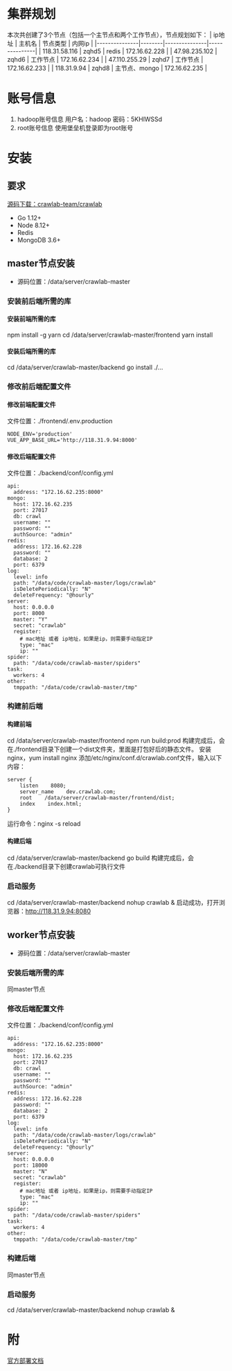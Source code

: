 # 集群规划
本次共创建了3个节点（包括一个主节点和两个工作节点），节点规划如下：
| ip地址        | 主机名 | 节点类型      | 内网ip        |
|---------------|--------|---------------|---------------|
| 118.31.58.116 | zqhd5  | redis         | 172.16.62.228 |
| 47.98.235.102 | zqhd6	 | 工作节点      | 172.16.62.234 |
| 47.110.255.29 | zqhd7	 | 工作节点      | 172.16.62.233 |
| 118.31.9.94   | zqhd8  | 主节点、mongo | 172.16.62.235 |

# 账号信息
1. hadoop账号信息
用户名：hadoop 密码：5KHlWSSd
2. root账号信息
使用堡垒机登录即为root账号

# 安装

## 要求
[源码下载：crawlab-team/crawlab](https://github.com/crawlab-team/crawlab)
* Go 1.12+
* Node 8.12+
* Redis
* MongoDB 3.6+

## master节点安装
* 源码位置：/data/server/crawlab-master

### 安装前后端所需的库

#### 安装前端所需的库
npm install -g yarn
cd /data/server/crawlab-master/frontend
yarn install

#### 安装后端所需的库
cd /data/server/crawlab-master/backend
go install ./...

### 修改前后端配置文件

#### 修改前端配置文件
文件位置：./frontend/.env.production
```
NODE_ENV='production'
VUE_APP_BASE_URL='http://118.31.9.94:8000'
```

#### 修改后端配置文件
文件位置：./backend/conf/config.yml
```
api:
  address: "172.16.62.235:8000"
mongo:
  host: 172.16.62.235
  port: 27017
  db: crawl
  username: ""
  password: ""
  authSource: "admin"
redis:
  address: 172.16.62.228
  password: ""
  database: 2
  port: 6379
log:
  level: info
  path: "/data/code/crawlab-master/logs/crawlab"
  isDeletePeriodically: "N"
  deleteFrequency: "@hourly"
server:
  host: 0.0.0.0
  port: 8000
  master: "Y"
  secret: "crawlab"
  register:
	# mac地址 或者 ip地址，如果是ip，则需要手动指定IP
    type: "mac"
    ip: ""
spider:
  path: "/data/code/crawlab-master/spiders"
task:
  workers: 4
other:
  tmppath: "/data/code/crawlab-master/tmp"
```

### 构建前后端

#### 构建前端
cd /data/server/crawlab-master/frontend
npm run build:prod
构建完成后，会在./frontend目录下创建一个dist文件夹，里面是打包好后的静态文件。
安装nginx，yum install nginx
添加/etc/nginx/conf.d/crawlab.conf文件，输入以下内容：
```
server {
    listen    8080;
    server_name    dev.crawlab.com;
    root    /data/server/crawlab-master/frontend/dist;
    index    index.html;
}
```
运行命令：nginx -s reload

#### 构建后端
cd /data/server/crawlab-master/backend
go build
构建完成后，会在./backend目录下创建crawlab可执行文件

### 启动服务
cd /data/server/crawlab-master/backend
nohup crawlab &
启动成功，打开浏览器：http://118.31.9.94:8080


## worker节点安装
* 源码位置：/data/server/crawlab-master

### 安装后端所需的库
同master节点

### 修改后端配置文件
文件位置：./backend/conf/config.yml
```
api:
  address: "172.16.62.235:8000"
mongo:
  host: 172.16.62.235
  port: 27017
  db: crawl
  username: ""
  password: ""
  authSource: "admin"
redis:
  address: 172.16.62.228
  password: ""
  database: 2
  port: 6379
log:
  level: info
  path: "/data/code/crawlab-master/logs/crawlab"
  isDeletePeriodically: "N"
  deleteFrequency: "@hourly"
server:
  host: 0.0.0.0
  port: 18000
  master: "N"
  secret: "crawlab"
  register:
    # mac地址 或者 ip地址，如果是ip，则需要手动指定IP
    type: "mac"
    ip: ""
spider:
  path: "/data/code/crawlab-master/spiders"
task:
  workers: 4
other:
  tmppath: "/data/code/crawlab-master/tmp"
```

### 构建后端
同master节点

### 启动服务
cd /data/server/crawlab-master/backend
nohup crawlab &

# 附
[官方部署文档](https://tikazyq.github.io/crawlab-docs/Installation/Direct.html)